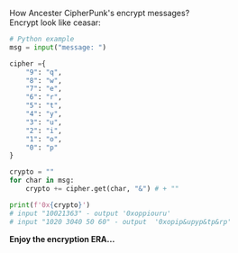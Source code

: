
How Ancester CipherPunk's encrypt messages?\
Encrypt look like ceasar:
```py
# Python example
msg = input("message: ")

cipher ={
    "9": "q",
    "8": "w",
    "7": "e",
    "6": "r",
    "5": "t",
    "4": "y",
    "3": "u",
    "2": "i",
    "1": "o",
    "0": "p"
}

crypto = ""
for char in msg:
    crypto += cipher.get(char, "&") # + ""

print(f'0x{crypto}')
# input "10021363" - output '0xoppiouru'
# input "1020 3040 50 60" - output  '0xopip&upyp&tp&rp'
```

**Enjoy the encryption ERA...**
